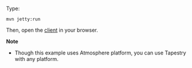 Type:

```
mvn jetty:run
```

Then, open the [client](http://jsbin.com/nirocovofe/1/edit?js,console) in your browser.

**Note**

* Though this example uses Atmosphere platform, you can use Tapestry with any platform.
